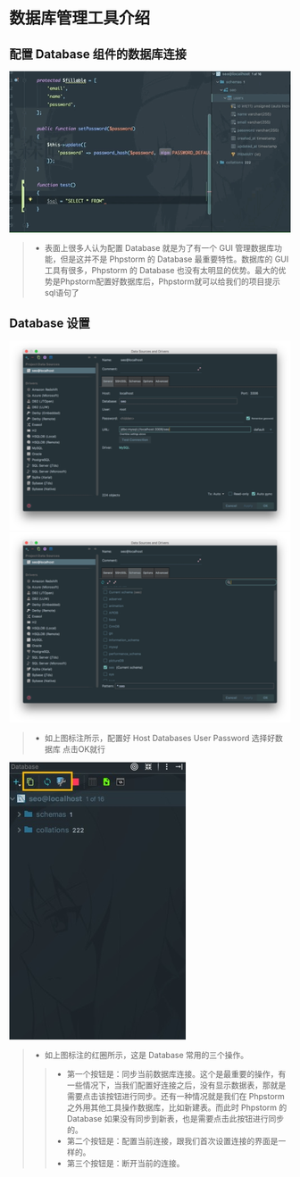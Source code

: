 # 数据库管理工具介绍

## 配置 Database 组件的数据库连接

![配置 Database 组件的数据库连接](images/xxv-a-database-connection-1.gif)

> * 表面上很多人认为配置 Database 就是为了有一个 GUI 管理数据库功能，但是这并不是 Phpstorm 的 Database 最重要特性。数据库的 GUI 工具有很多，Phpstorm 的 Database 也没有太明显的优势。最大的优势是Phpstorm配置好数据库后，Phpstorm就可以给我们的项目提示sql语句了

## Database 设置

![Database 设置](images/xxv-b-database-settings-1.jpg)
![Database 设置2](images/xxv-b-database-settings-2.jpg)
> * 如上图标注所示，配置好 Host Databases User Password  选择好数据库  点击OK就行 

![Database 设置3](images/xxv-b-database-settings-3.jpg)
> * 如上图标注的红圈所示，这是 Database 常用的三个操作。
>
>> * 第一个按钮是：同步当前数据库连接。这个是最重要的操作，有一些情况下，当我们配置好连接之后，没有显示数据表，那就是需要点击该按钮进行同步。还有一种情况就是我们在 Phpstorm 之外用其他工具操作数据库，比如新建表。而此时 Phpstorm 的 Database 如果没有同步到新表，也是需要点击此按钮进行同步的。
>> * 第二个按钮是：配置当前连接，跟我们首次设置连接的界面是一样的。
>> * 第三个按钮是：断开当前的连接。

